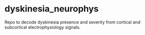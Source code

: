 # dyskinesia_neurophys
Repo to decode dyskinesia presence and severity from cortical and subcortical electrophysiology signals.
